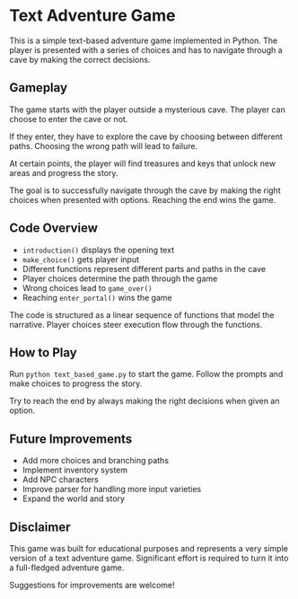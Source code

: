 # Text Adventure Game

This is a simple text-based adventure game implemented in Python. The player is presented with a series of choices and has to navigate through a cave by making the correct decisions.

## Gameplay

The game starts with the player outside a mysterious cave. The player can choose to enter the cave or not.

If they enter, they have to explore the cave by choosing between different paths. Choosing the wrong path will lead to failure. 

At certain points, the player will find treasures and keys that unlock new areas and progress the story.

The goal is to successfully navigate through the cave by making the right choices when presented with options. Reaching the end wins the game.

## Code Overview

- `introduction()` displays the opening text
- `make_choice()` gets player input
- Different functions represent different parts and paths in the cave
- Player choices determine the path through the game
- Wrong choices lead to `game_over()`
- Reaching `enter_portal()` wins the game

The code is structured as a linear sequence of functions that model the narrative. Player choices steer execution flow through the functions.

## How to Play

Run `python text_based_game.py` to start the game. Follow the prompts and make choices to progress the story.

Try to reach the end by always making the right decisions when given an option.

## Future Improvements

- Add more choices and branching paths
- Implement inventory system
- Add NPC characters
- Improve parser for handling more input varieties
- Expand the world and story

## Disclaimer

This game was built for educational purposes and represents a very simple version of a text adventure game. Significant effort is required to turn it into a full-fledged adventure game.

Suggestions for improvements are welcome!
